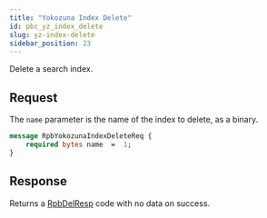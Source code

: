 ```yaml
---
title: "Yokozuna Index Delete"
id: pbc_yz_index_delete
slug: yz-index-delete
sidebar_position: 23
---
```


Delete a search index.

## Request

The `name` parameter is the name of the index to delete, as a binary.

```protobuf
message RpbYokozunaIndexDeleteReq {
    required bytes name  =  1;
}
```

## Response

Returns a [RpbDelResp](../../../developing/api/protocol-buffers/index.md#message-codes) code with no data on success.
